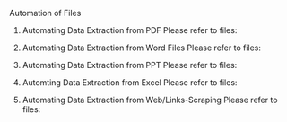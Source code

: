 Automation of Files


1. Automating Data Extraction from PDF
   Please refer to files:


2. Automating Data Extraction from Word Files
   Please refer to files:


3. Automating Data Extraction from PPT
   Please refer to files:

4. Automting Data Extraction from Excel 
   Please refer to files:

5. Automating Data Extraction from Web/Links-Scraping 
   Please refer to files:
